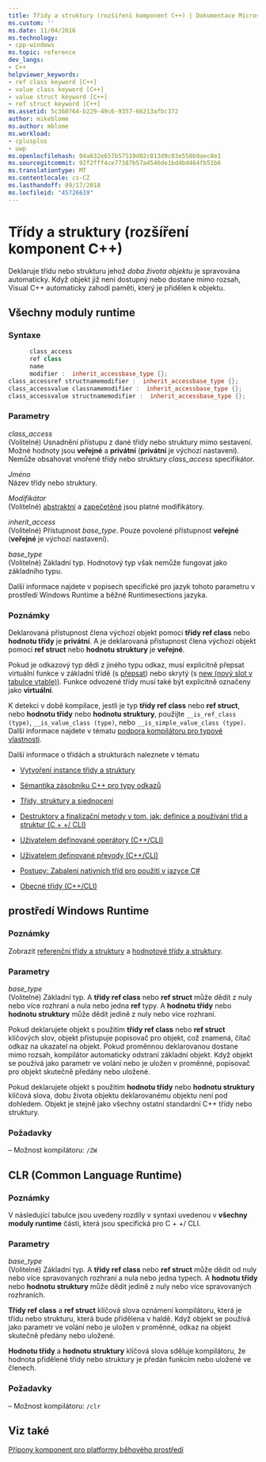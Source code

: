 ```yaml
---
title: Třídy a struktury (rozšíření komponent C++) | Dokumentace Microsoftu
ms.custom: ''
ms.date: 11/04/2016
ms.technology:
- cpp-windows
ms.topic: reference
dev_langs:
- C++
helpviewer_keywords:
- ref class keyword [C++]
- value class keyword [C++]
- value struct keyword [C++]
- ref struct keyword [C++]
ms.assetid: 5c360764-b229-49c6-9357-66213afbc372
author: mikeblome
ms.author: mblome
ms.workload:
- cplusplus
- uwp
ms.openlocfilehash: 04a632e657b57519d02c013d9c03e558b9aec8e1
ms.sourcegitcommit: 92f2fff4ce77387b57a4546de1bd4bd464fb51b6
ms.translationtype: MT
ms.contentlocale: cs-CZ
ms.lasthandoff: 09/17/2018
ms.locfileid: "45726619"
---
```

# <a name="classes-and-structs--c-component-extensions"></a>Třídy a struktury (rozšíření komponent C++)

Deklaruje třídu nebo strukturu jehož *doba života objektu* je spravována automaticky. Když objekt již není dostupný nebo dostane mimo rozsah, Visual C++ automaticky zahodí paměti, který je přidělen k objektu.

## <a name="all-runtimes"></a>Všechny moduly runtime

### <a name="syntax"></a>Syntaxe

```cpp
      class_access
      ref class
      name
      modifier :  inherit_accessbase_type {};
class_accessref structnamemodifier :  inherit_accessbase_type {};
class_accessvalue classnamemodifier :  inherit_accessbase_type {};
class_accessvalue structnamemodifier :  inherit_accessbase_type {};

```

### <a name="parameters"></a>Parametry

*class_access*  
(Volitelné) Usnadnění přístupu z dané třídy nebo struktury mimo sestavení. Možné hodnoty jsou **veřejné** a **privátní** (**privátní** je výchozí nastavení). Nemůže obsahovat vnořené třídy nebo struktury *class_access* specifikátor.

*Jméno*  
Název třídy nebo struktury.

*Modifikátor*  
(Volitelné) [abstraktní](../windows/abstract-cpp-component-extensions.md) a [zapečetěné](../windows/sealed-cpp-component-extensions.md) jsou platné modifikátory.

*inherit_access*  
(Volitelné) Přístupnost *base_type*. Pouze povolené přístupnost **veřejné** (**veřejné** je výchozí nastavení).

*base_type*  
(Volitelné) Základní typ. Hodnotový typ však nemůže fungovat jako základního typu.

Další informace najdete v popisech specifické pro jazyk tohoto parametru v prostředí Windows Runtime a běžné Runtimesections jazyka.

### <a name="remarks"></a>Poznámky

Deklarovaná přístupnost člena výchozí objekt pomocí **třídy ref class** nebo **hodnotu třídy** je **privátní**. A je deklarovaná přístupnost člena výchozí objekt pomocí **ref struct** nebo **hodnotu struktury** je **veřejné**.

Pokud je odkazový typ dědí z jiného typu odkaz, musí explicitně přepsat virtuální funkce v základní třídě (s [přepsat](../windows/override-cpp-component-extensions.md)) nebo skrytý (s [new (nový slot v tabulce vtable)](../windows/new-new-slot-in-vtable-cpp-component-extensions.md)). Funkce odvozené třídy musí také být explicitně označeny jako **virtuální**.

K detekci v době kompilace, jestli je typ **třídy ref class** nebo **ref struct**, nebo **hodnotu třídy** nebo **hodnotu struktury**, použijte `__is_ref_class (type)`, `__is_value_class (type)`, nebo `__is_simple_value_class (type)`. Další informace najdete v tématu [podpora kompilátoru pro typové vlastnosti](../windows/compiler-support-for-type-traits-cpp-component-extensions.md).

Další informace o třídách a strukturách naleznete v tématu

- [Vytvoření instance třídy a struktury](../dotnet/how-to-define-and-consume-classes-and-structs-cpp-cli.md)

- [Sémantika zásobníku C++ pro typy odkazů](../dotnet/cpp-stack-semantics-for-reference-types.md)

- [Třídy, struktury a sjednocení](../cpp/classes-and-structs-cpp.md)

- [Destruktory a finalizační metody v tom, jak: definice a používání tříd a struktur (C + +/ CLI)](../dotnet/how-to-define-and-consume-classes-and-structs-cpp-cli.md#BKMK_Destructors_and_finalizers)

- [Uživatelem definované operátory (C++/CLI)](../dotnet/user-defined-operators-cpp-cli.md)

- [Uživatelem definované převody (C++/CLI)](../dotnet/user-defined-conversions-cpp-cli.md)

- [Postupy: Zabalení nativních tříd pro použití v jazyce C#](../dotnet/how-to-wrap-native-class-for-use-by-csharp.md)

- [Obecné třídy (C++/CLI)](../windows/generic-classes-cpp-cli.md)

## <a name="windows-runtime"></a>prostředí Windows Runtime

### <a name="remarks"></a>Poznámky

Zobrazit [referenční třídy a struktury](../cppcx/ref-classes-and-structs-c-cx.md) a [hodnotové třídy a struktury](https://msdn.microsoft.com/library/windows/apps/hh699861.aspx).

### <a name="parameters"></a>Parametry

*base_type*  
(Volitelné) Základní typ. A **třídy ref class** nebo **ref struct** může dědit z nuly nebo více rozhraní a nula nebo jedna **ref** typy. A **hodnotu třídy** nebo **hodnotu struktury** může dědit jedině z nuly nebo více rozhraní.

Pokud deklarujete objekt s použitím **třídy ref class** nebo **ref struct** klíčových slov, objekt přistupuje popisovač pro objekt, což znamená, čítač odkaz na ukazatel na objekt. Pokud proměnnou deklarovanou dostane mimo rozsah, kompilátor automaticky odstraní základní objekt. Když objekt se používá jako parametr ve volání nebo je uložen v proměnné, popisovač pro objekt skutečně předány nebo uložené.

Pokud deklarujete objekt s použitím **hodnotu třídy** nebo **hodnotu struktury** klíčová slova, dobu života objektu deklarovanému objektu není pod dohledem. Objekt je stejně jako všechny ostatní standardní C++ třídy nebo struktury.

### <a name="requirements"></a>Požadavky

– Možnost kompilátoru: `/ZW`

## <a name="common-language-runtime"></a>CLR (Common Language Runtime)

### <a name="remarks"></a>Poznámky

V následující tabulce jsou uvedeny rozdíly v syntaxi uvedenou v **všechny moduly runtime** části, která jsou specifická pro C + +/ CLI.

### <a name="parameters"></a>Parametry

*base_type*  
(Volitelné) Základní typ. A **třídy ref class** nebo **ref struct** může dědit od nuly nebo více spravovaných rozhraní a nula nebo jedna typech. A **hodnotu třídy** nebo **hodnotu struktury** může dědit jedině z nuly nebo více spravovaných rozhraních.

**Třídy ref class** a **ref struct** klíčová slova oznámení kompilátoru, která je třídu nebo strukturu, která bude přidělena v haldě. Když objekt se používá jako parametr ve volání nebo je uložen v proměnné, odkaz na objekt skutečně předány nebo uložené.

**Hodnotu třídy** a **hodnotu struktury** klíčová slova sděluje kompilátoru, že hodnota přidělené třídy nebo struktury je předán funkcím nebo uložené ve členech.

### <a name="requirements"></a>Požadavky

– Možnost kompilátoru: `/clr`

## <a name="see-also"></a>Viz také

[Přípony komponent pro platformy běhového prostředí](../windows/component-extensions-for-runtime-platforms.md)